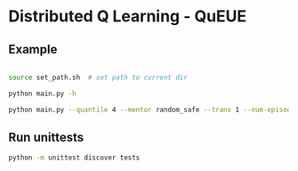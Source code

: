 # Distributed Q Learning - QuEUE

## Example

```bash

source set_path.sh  # set path to current dir

python main.py -h

python main.py --quantile 4 --mentor random_safe --trans 1 --num-episodes 100 --render 1
```
## Run unittests

```bash
python -m unittest discover tests
```

